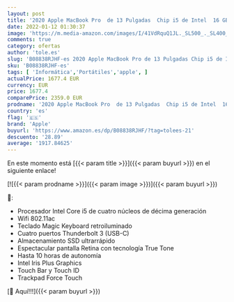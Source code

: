 ```yaml
---
layout: post
title: '2020 Apple MacBook Pro  de 13 Pulgadas  Chip i5 de Intel  16 GB RAM  1 TB Almacenamiento SSD  Magic Keyboard  Cuatro Puertos Thunderbolt 3  - Gris Espacial'
date: 2022-01-12 01:30:37
image: 'https://m.media-amazon.com/images/I/41VdRquQ1JL._SL500_._SL400_.jpg'
comments: true
category: ofertas
author: 'tole.es'
slug: 'B08838RJHF-es 2020 Apple MacBook Pro de 13 Pulgadas Chip i5 de Intel 16...'
sku: 'B08838RJHF-es'
tags: [ 'Informática','Portátiles','apple', ]
actualPrice: 1677.4 EUR
currency: EUR
price: 1677.4
comparePrice: 2359.0 EUR
prodname: '2020 Apple MacBook Pro  de 13 Pulgadas  Chip i5 de Intel  16 GB RAM  1 TB Almacenamiento SSD  Magic Keyboard  Cuatro Puertos Thunderbolt 3  - Gris Espacial'
country: 'es'
flag: '🇪🇸'
brand: 'Apple'
buyurl: 'https://www.amazon.es/dp/B08838RJHF/?tag=tolees-21'
descuento: '28.89'
average: '1917.84625'
---
```


En este momento está [{{< param title >}}]({{< param buyurl >}}) en el siguiente enlace!

[![{{< param prodname >}}]({{< param image >}})]({{< param buyurl >}})

🔎:

- Procesador Intel Core i5 de cuatro núcleos de décima generación
- Wifi 802.11ac
- Teclado Magic Keyboard retroiluminado
- Cuatro puertos Thunderbolt 3 (USB-C)
- Almacenamiento SSD ultrarrápido
- Espectacular pantalla Retina con tecnología True Tone
- Hasta 10 horas de autonomía
- Intel Iris Plus Graphics
- Touch Bar y Touch ID
- Trackpad Force Touch

[🛒 Aquí!!!]({{< param buyurl >}})
